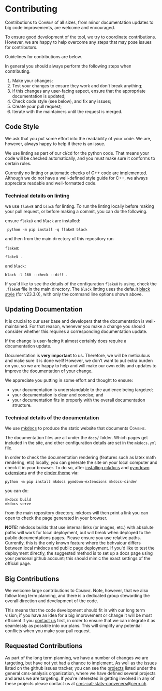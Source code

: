 # Contributing

Contributions to <span style="font-variant:small-caps;">Combine</span> of all sizes, from minor documentation updates to big code improvements, are welcome and encouraged.

To ensure good development of the tool, we try to coordinate contributions.
However, we are happy to help overcome any steps that may pose issues for contributors.

Guidelines for contributions are below.

In general you should always perform the following steps when contributing.

1. Make your changes;
2. Test your changes to ensure they work and don't break anything;
3. If this changes any user-facing aspect, ensure that the appropriate documentation is updated;
4. Check code style (see below), and fix any issues;
5. Create your pull request;
6. Iterate with the maintainers until the request is merged.

## Code Style


We ask that you put some effort into the readability of your code.
We are, however, always happy to help if there is an issue.

We use linting as part of our ci/cd for the python code. 
That means your code will be checked automatically, and you must make sure it conforms to certain rules.

Currently no linting or automatic checks of C++ code are implemented.
Although we do not have a well-defined style guide for C++, we always appreciate readable and well-formatted code.

### Technical details on linting

we use `flake8` and `black` for linting. 
To run the linting locally before making your pull request, or before making a commit, you can do the following.

ensure `flake8` and `black` are installed: 

```
 python -m pip install -q flake8 black
```

and then from the main directory of this repository run


`flake8`:
```
flake8 .
```

and `black`:

```
black -l 160 --check --diff .
```

If you'd like to see the details of the configuration `flake8` is using, check the `.flake8` file in the main directory.
The `black` linting uses the default [black style](https://black.readthedocs.io/en/stable/the_black_code_style/current_style.html) (for v23.3.0), with only the command line options shown above.


## Updating Documentation

It is crucial to our user base and developers that the documentation is well-maintained.
For that reason, whenever you make a change you should consider whether this requires a corresponding documentation update.

If the change is user-facing it almost certainly does require a documentation update.

Documentation is **very important** to us. 
Therefore, we will be meticulous and make sure it is done well!
However, we don't want to put extra burden on you, so we are happy to help and will make our own edits and updates to improve the documentation of your change.

We appreciate you putting in some effort and thought to ensure:

- your documentation is understandable to the audience being targeted;
- your documentation is clear and concise; and
- your documentation fits in properly with the overall documentation structure.

### Technical details of the documentation

We use [mkdocs](www.mkdocs.org) to produce the static website that documents <span style="font-variant:small-caps;">Combine</span>.

The documentation files are all under the `docs/` folder.
Which pages get included in the site, and other configuration details are set in the `mkdocs.yml` file.

In order to check the documentation rendering (features such as latex math rendering, etc) locally, you can generate the site on your local computer and check it in your browser.
To do so, after [installing mkdocs](https://www.mkdocs.org/getting-started/) and [pymdown extensions](https://facelessuser.github.io/pymdown-extensions/installation/) and the [cinder theme](https://sourcefoundry.org/cinder/) via:

```
python -m pip install mkdocs pymdown-extensions mkdocs-cinder
```

 you can do:

```
mkdocs build
mkdocs serve
```

from the main repository directory. mkdocs will then print a link you can open to check the page generated in your browser.

**NOTE:** mkdocs builds that use internal links (or images, etc.) with absolute paths will work for local deployment, but will break when deployed to the public documentations pages. 
Please ensure you use relative paths. Currently, this is the only known feature where the behvaiour differs between local mkdocs and public page deployment. 
If you'd like to test the deployment directly, the suggested method is to set up a docs page using your personal github account; this should mimic the exact settings of the official page.

## Big Contributions

We welcome large contributions to <span style="font-variant:small-caps;">Combine</span>. 
Note, however, that we also follow long term planning, and there is a dedicated group stewarding the overall direction and development of the code.

This means that the code development should fit in with our long term vision;
if you have an idea for a big improvement or change it will be most efficient if you [contact us](mailto:cms-cat-stats-conveners@cern.ch) first, in order to ensure that we can integrate it as seamlessly as possible into our plans.
This will simplify any potential conflicts when you make your pull request.

## Requested Contributions

As part of the long term planning, we have a number of changes we are targeting, but have not yet had a chance to implement.
As well as the [issues](https://github.com/cms-analysis/HiggsAnalysis-CombinedLimit/issues) listed on the github issues tracker, you can see the [projects](https://github.com/orgs/cms-analysis/projects) listed under the general cms-analysis organization, where we have defined several projects and areas we are targeting.
If you're interested in getting involved in any of these projects please contact us at [cms-cat-stats-conveners@cern.ch](mailto:cms-cat-stats-conveners@cern.ch).


